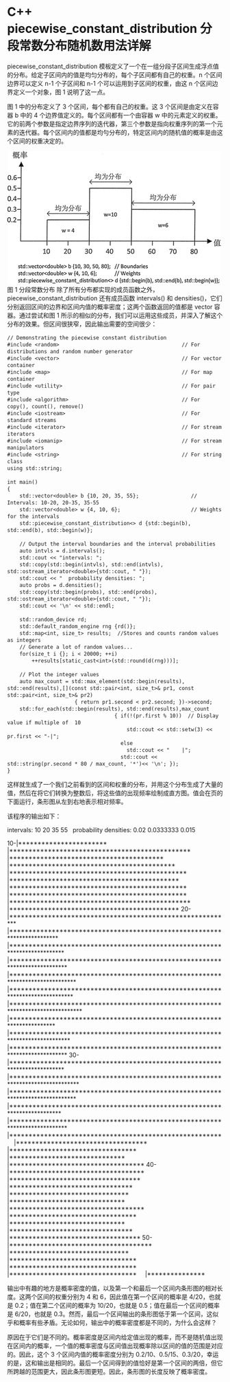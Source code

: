 # C++ piecewise_constant_distribution 分段常数分布随机数用法详解

piecewise_constant_distribution 模板定义了一个在一组分段子区间生成浮点值的分布。给定子区间内的值是均匀分布的，每个子区间都有自己的权重。n 个区间边界可以定义 n-1 个子区间和 n-1 个可以运用到子区间的权重，由这 n 个区间边界定义一个对象，图 1 说明了这一点。

图 1 中的分布定义了 3 个区间，每个都有自己的权重。这 3 个区间是由定义在容器 b 中的 4 个边界值定义的。每个区间都有一个由容器 w 中的元素定义的权重。它的前两个参数是指定边界序列的迭代器，第三个参数是指向权重序列的第一个元素的迭代器。每个区间内的值都是均勻分布的，特定区间内的随机值的概率是由这个区间的权重决定的。

![](img/794cd01d2b4518bf6c0b8dca05d9c540.jpg)
图 1 分段常数分布
除了所有分布都实现的成员函数之外，piecewise_constant_distribution 还有成员函数 intervals() 和 densities()，它们分别返回区间的边界和区间内值的概率密度；这两个函数返回的值都是 vector 容器。通过尝试和图 1 所示的相似的分布，我们可以运用这些成员，并深入了解这个分布的效果。但区间很狭窄，因此输出需要的空间很少：

```
// Demonstrating the piecewise constant distribution
#include <random>                                        // For distributions and random number generator
#include <vector>                                        // For vector container
#include <map>                                           // For map container
#include <utility>                                       // For pair type
#include <algorithm>                                     // For copy(), count(), remove()
#include <iostream>                                      // For standard streams
#include <iterator>                                      // For stream iterators
#include <iomanip>                                       // For stream manipulators
#include <string>                                        // For string class
using std::string;

int main()
{ 
    std::vector<double> b {10, 20, 35, 55};                 // Intervals: 10-20, 20-35, 35-55
    std::vector<double> w {4, 10, 6};                       // Weights for the intervals
    std::piecewise_constant_distribution<> d {std::begin(b), std::end(b), std::begin(w)};

    // Output the interval boundaries and the interval probabilities
    auto intvls = d.intervals();
    std::cout << "intervals: ";
    std::copy(std::begin(intvls), std::end(intvls), std::ostream_iterator<double>{std::cout, " "});
    std::cout << "  probability densities: ";
    auto probs = d.densities();
    std::copy(std::begin(probs), std::end(probs), std::ostream_iterator<double>{std::cout, " "});
    std::cout << '\n' << std::endl;

    std::random_device rd;
    std::default_random_engine rng {rd()};
    std::map<int, size_t> results;  //Stores and counts random values as integers
    // Generate a lot of random values...
    for(size_t i {}; i < 20000; ++i)
        ++results[static_cast<int>(std::round(d(rng)))];

    // Plot the integer values
    auto max_count = std::max_element(std::begin(results), std::end(results),[](const std::pair<int, size_t>& pr1, const std::pair<int, size_t>& pr2)
                      { return pr1.second < pr2.second; })->second;
    std::for_each(std::begin(results), std::end(results),max_count
                                   { if(!(pr.first % 10))  // Display value if multiple of  10
                                       std::cout << std::setw(3) << pr.first << "-|";
                                     else
                                       std::cout << "    |";
                                     std::cout << std::string(pr.second * 80 / max_count, '*')<< '\n'; });
}
```

这样就生成了一个我们之前看到的区间和权重的分布，并用这个分布生成了大量的值，然后在将它们转换为整数后，将这些值的出现频率绘制成直方图。值会在页的下面运行，条形图从左到右地表示相对频率。

该程序的输出如下：

intervals: 10 20 35 55   probability densities: 0.02 0.0333333 0.015

10-|***********************
    |***********************************************
    |****************************************
    |*******************************************
    |**********************************************
    |********************************************
    |**********************************************
    |**********************************************
    |***********************************************
    |********************************************
20-|**********************************************************
    |************************************************************************
    |**************************************************************************
    |***************************************************************************
    |******************************************************************************
    |*****************************************************************************
    |********************************************************************************
    |***********************************************************************
    |****************************************************************************
    |***************************************************************************
30-|**************************************************************************
    |*******************************************************************************
    |******************************************************************************
    |*************************************************************************
    |***************************************************************************
    |*******************************************************
    |**********************************
    |*********************************
    |******************************
    |***********************************
40-|***********************************
    |**********************************
    |********************************
    |*******************************
    |******************************
    |***********************************
    |*********************************
    |******************************
    |********************************
    |**********************************
50-|*************************************
    |*******************************
    |*********************************
    |*********************************
    |*********************************
    |***************

输出中有趣的地方是概率密度的值，以及第一个和最后一个区间内条形图的相对长度。这两个区间的权重分别为 4 和 6，因此值在第一个区间的概率是 4/20，也就是 0.2；值在第二个区间的概率为 10/20，也就是 0.5；值在最后一个区间的概率是 6/20，也就是 0.3。然而，最后一个区间输出的条形图低于第一个区间，这似乎和概率有些矛盾。无论如何，输出中的概率密度都是不同的，为什么会这样？

原因在于它们是不同的。概率密度是区间内给定值出现的概率，而不是随机值出现在区间内的概率，一个值的概率密度与区间值出现概率除以区间的值的范围是对应的。因此，这个 3 个区间内值的概率密度分别为 0.2/10、0.5/15、0.3/20，幸运的是，这和输出是相同的。最后一个区间得到的值恰好是第一个区间的两倍，但它所跨越的范围更大，因此条形图更短。因此，条形图的长度反映了概率密度。